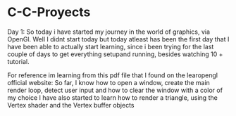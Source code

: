 ﻿# C-C-Proyects
Day 1:
So today i have started my journey in the world of graphics, via OpenGl. Well I didnt start today but today atleast has been the first day that I have been able to actually start learning, since i been trying for the last couple of days to get everything setupand running, besides watching 10 + tutorial.

For reference im learning from this pdf file that I found on the learopengl official website: 
So far, I know how to open a window, create the main render loop, detect user input and how to clear the window with a color of my choice
I have also started to learn how to render a triangle, using the Vertex shader and the Vertex buffer objects
